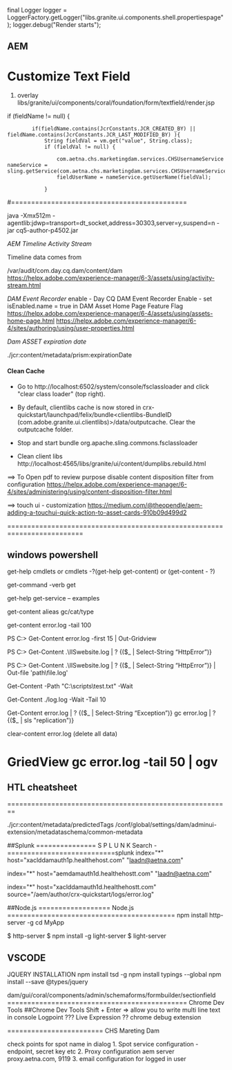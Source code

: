 
final Logger logger = LoggerFactory.getLogger("libs.granite.ui.components.shell.propertiespage");
logger.debug("Render starts");

## AEM

# Customize Text Field
1. overlay 
libs/granite/ui/components/coral/foundation/form/textfield/render.jsp

if (fieldName != null)
		{

			if(fieldName.contains(JcrConstants.JCR_CREATED_BY) || fieldName.contains(JcrConstants.JCR_LAST_MODIFIED_BY) ){
				String fieldVal = vm.get("value", String.class);
				if (fieldVal != null) {

					com.aetna.chs.marketingdam.services.CHSUsernameService nameService = sling.getService(com.aetna.chs.marketingdam.services.CHSUsernameService.class);
					fieldUserName = nameService.getUserName(fieldVal);

				}

#============================================

java -Xmx512m -agentlib:jdwp=transport=dt_socket,address=30303,server=y,suspend=n -jar cq5-author-p4502.jar

 *AEM Timeline Activity Stream* 

Timeline data comes from 

/var/audit/com.day.cq.dam/content/dam
https://helpx.adobe.com/experience-manager/6-3/assets/using/activity-stream.html

*DAM Event Recorder*
enable - Day CQ DAM Event Recorder
Enable - set isEnabled.name = true in DAM Asset Home Page Feature Flag
https://helpx.adobe.com/experience-manager/6-4/assets/using/assets-home-page.html
https://helpx.adobe.com/experience-manager/6-4/sites/authoring/using/user-properties.html

 *Dam ASSET expiration date*

./jcr:content/metadata/prism:expirationDate

#### Clean Cache ####

- Go to http://localhost:6502/system/console/fsclassloader and click "clear class loader" (top right).

- By default, clientlibs cache is now stored in crx-quickstart/launchpad/felix/bundle<clientlibs-BundleID (com.adobe.granite.ui.clientlibs)>/data/outputcache. Clear the outputcache folder.

- Stop and start bundle org.apache.sling.commons.fsclassloader
- Clean client libs
http://localhost:4565/libs/granite/ui/content/dumplibs.rebuild.html

==> To Open pdf to review purpose
disable content disposition filter from configuration
https://helpx.adobe.com/experience-manager/6-4/sites/administering/using/content-disposition-filter.html

==> touch ui - customization
https://medium.com/@theopendle/aem-adding-a-touchui-quick-action-to-asset-cards-910b09d499d2




=========================================================================
## windows powershell

get-help cmdlets or cmdlets -?(get-help get-content) or (get-content - ?)

get-command -verb get

get-help get-service – examples

get-content alieas gc/cat/type

get-content error.log -tail 100

PS C:\> Get-Content error.log -first 15 | Out-Gridview

PS C:\> Get-Content .\IISwebsite.log | ? {($_ | Select-String “HttpError”)}

PS C:\> Get-Content .\IISwebsite.log | ? {($_ | Select-String “HttpError”)} | Out-file 'path\file.log'

Get-Content -Path "C:\scripts\test.txt" -Wait

Get-Content ./log.log -Wait -Tail 10

Get-Content error.log | ? {($_ | Select-String “Exception”)}
gc error.log | ? {($_ | sls "replication")}

clear-content error.log (delete all data)

GriedView
gc error.log -tail 50 | ogv
=======================================================
## HTL cheatsheet

========================================================

./jcr:content/metadata/predictedTags
/conf/global/settings/dam/adminui-extension/metadataschema/common-metadata

##Splunk
=============== S P L U N K Search -===========================splunk
index="*" host="xaclddamauth1p.healthehost.com" "laadn@aetna.com"

index="*" host="aemdamauth1d.healthehostt.com" "laadn@aetna.com"

index="*" host="xaclddamauth1d.healthehostt.com" source="/aem/author/crx-quickstart/logs/error.log"

##Node.js
================== Node.js ==========================================
npm install http-server -g
cd MyApp

$ http-server
$ npm install -g light-server 
$ light-server

## VSCODE
JQUERY INSTALLATION
npm install tsd -g
npm install typings --global
npm install --save @types/jquery
<reference path="../typings/globals/jquery/index.d.ts" />


dam/gui/coral/components/admin/schemaforms/formbuilder/sectionfield
============================================= Chrome Dev Tools
##Chrome Dev Tools
Shift + Enter => allow you to write multi line text in console
Logpoint ???
Live Expression ??
chrome debug extension

======================== CHS Mareting Dam

check points for spot name in dialog
	1. Spot service configuration - endpoint, secret key etc
	2. Proxy configuration aem server proxy.aetna.com, 9119
	3. email configuration for logged in user
